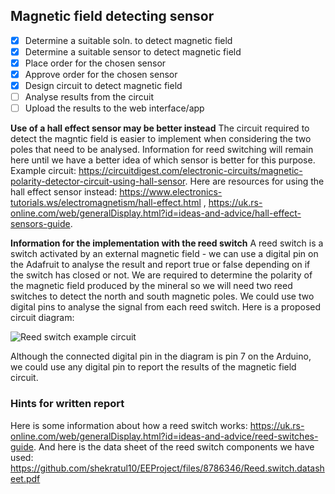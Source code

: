 ## Magnetic field detecting sensor

- [x] Determine a suitable soln. to detect magnetic field
- [x] Determine a suitable sensor to detect magnetic field
- [x] Place order for the chosen sensor
- [x] Approve order for the chosen sensor
- [x] Design circuit to detect magnetic field
- [ ] Analyse results from the circuit
- [ ] Upload the results to the web interface/app

**Use of a hall effect sensor may be better instead**
The circuit required to detect the magntic field is easier to implement when considering the two poles that need to be analysed. Information for reed switching will remain here until we have a better idea of which sensor is better for this purpose. Example circuit: https://circuitdigest.com/electronic-circuits/magnetic-polarity-detector-circuit-using-hall-sensor. Here are resources for using the hall effect sensor instead: https://www.electronics-tutorials.ws/electromagnetism/hall-effect.html , https://uk.rs-online.com/web/generalDisplay.html?id=ideas-and-advice/hall-effect-sensors-guide.

**Information for the implementation with the reed switch**
A reed switch is a switch activated by an external magnetic field - we can use a digital pin on the Adafruit to analyse the result and report true or false depending on if the switch has closed or not. We are required to determine the polarity of the magnetic field produced by the mineral so we will need two reed switches to detect the north and south magnetic poles. We could use two digital pins to analyse the signal from each reed switch. Here is a proposed circuit diagram:

![Reed switch example circuit](https://user-images.githubusercontent.com/106095203/171034722-02680c6b-d5df-4026-82c3-d38e3c634189.png)

Although the connected digital pin in the diagram is pin 7 on the Arduino, we could use any digital pin to report the results of the magnetic field circuit.

### Hints for written report
Here is some information about how a reed switch works: https://uk.rs-online.com/web/generalDisplay.html?id=ideas-and-advice/reed-switches-guide. 
And here is the data sheet of the reed switch components we have used: https://github.com/shekratul10/EEProject/files/8786346/Reed.switch.datasheet.pdf

